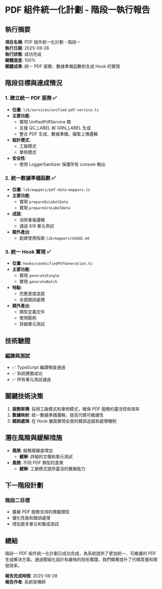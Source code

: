 # PDF 組件統一化計劃 - 階段一執行報告

## 執行摘要

**項目名稱**: PDF 組件統一化計劃 - 階段一  
**執行日期**: 2025-08-28  
**執行狀態**: 成功完成  
**總體進度**: 100%  
**關鍵成果**: 統一 PDF 服務、數據準備函數和生成 Hook 的實現

## 階段目標與達成情況

### 1. 建立統一 PDF 服務 ✅

- **位置**: `lib/services/unified-pdf-service.ts`
- **主要功能**:
  - 實現 UnifiedPdfService 類
  - 支援 QC_LABEL 和 GRN_LABEL 生成
  - 整合 PDF 生成、數據準備、檔案上傳邏輯
- **設計模式**:
  - 工廠模式
  - 單例模式
- **安全性**:
  - 使用 LoggerSanitizer 保護所有 console 輸出

### 2. 統一數據準備函數 ✅

- **位置**: `lib/mappers/pdf-data-mappers.ts`
- **主要功能**:
  - 實現 `prepareQcLabelData`
  - 實現 `prepareGrnLabelData`
- **成就**:
  - 消除重複邏輯
  - 通過 8/8 單元測試
- **額外產出**:
  - 創建使用指南 `lib/mappers/USAGE.md`

### 3. 統一 Hook 實現 ✅

- **位置**: `hooks/useUnifiedPdfGeneration.ts`
- **主要功能**:
  - 實現 `generateSingle`
  - 實現 `generateBatch`
- **特點**:
  - 完整進度追蹤
  - 全面錯誤處理
- **額外產出**:
  - 類型定義文件
  - 使用範例
  - 詳細單元測試

## 技術驗證

### 編譯與測試

- ✅ TypeScript 編譯檢查通過
- ✅ 系統建置成功
- ✅ 所有單元測試通過

## 關鍵技術決策

1. **服務架構**: 採用工廠模式和單例模式，確保 PDF 服務的靈活性和效率
2. **數據映射**: 統一數據準備邏輯，提高代碼可維護性
3. **錯誤處理**: 在 Hook 層面實現全面的錯誤追蹤和處理機制

## 潛在風險與緩解措施

- **風險**: 服務複雜度增加
  - **緩解**: 詳細的文檔和單元測試
- **風險**: 不同 PDF 類型的差異
  - **緩解**: 工廠模式提供靈活的擴展能力

## 下一階段計劃

### 階段二目標

- 擴展 PDF 服務支持的標籤類型
- 優化性能和錯誤處理
- 增加更多單元和集成測試

## 總結

階段一 PDF 組件統一化計劃已成功完成，為系統提供了更加統一、可維護的 PDF 生成解決方案。通過模組化設計和嚴格的技術實踐，我們顯著提升了代碼質量和開發效率。

**報告完成時間**: 2025-08-28  
**報告作者**: 系統架構師
